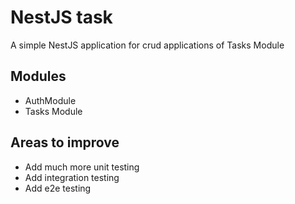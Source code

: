 # NestJS task

A simple NestJS application for crud applications of Tasks Module



## Modules
* AuthModule
* Tasks Module


## Areas to improve
- Add much more unit testing
- Add integration testing
- Add e2e testing 